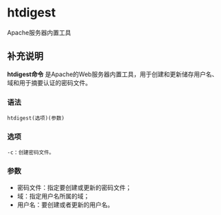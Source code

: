 htdigest
===

Apache服务器内置工具

## 补充说明

**htdigest命令** 是Apache的Web服务器内置工具，用于创建和更新储存用户名、域和用于摘要认证的密码文件。

### 语法  

```
htdigest(选项)(参数)
```

### 选项  

```
-c：创建密码文件。
```

### 参数  

*   密码文件：指定要创建或更新的密码文件；
*   域：指定用户名所属的域；
*   用户名：要创建或者更新的用户名。


<!-- Linux命令行搜索引擎：https://jaywcjlove.github.io/linux-command/ -->